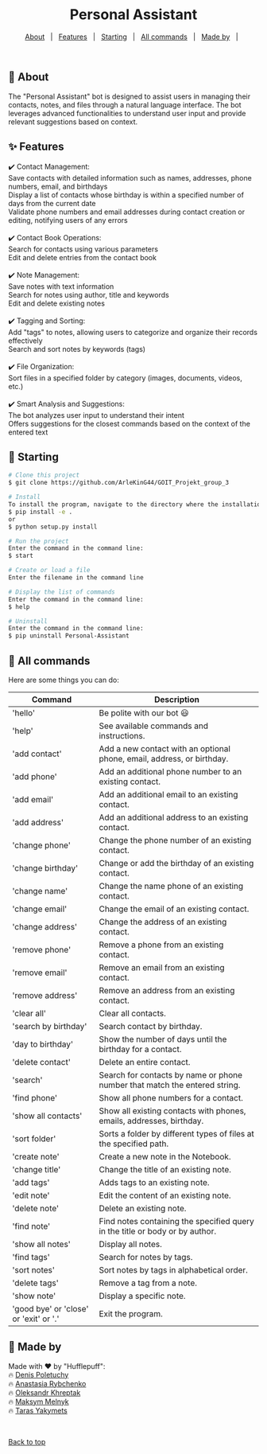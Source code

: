 <h1 align="center">Personal Assistant</h1>

<p align="center">
  <a href="#dart-about">About</a> &#xa0; | &#xa0; 
  <a href="#sparkles-features">Features</a> &#xa0; | &#xa0;
  <a href="#checkered_flag-starting">Starting</a> &#xa0; | &#xa0;
  <a href="#memo-all-commands">All commands</a> &#xa0; | &#xa0;
  <a href="#memo-made-by">Made by</a> &#xa0; | &#xa0;
  

</p>

<br>

## :dart: About ##

The "Personal Assistant" bot is designed to assist users in managing their contacts, notes, and files through a natural language interface. The bot leverages advanced functionalities to understand user input and provide relevant suggestions based on context.

## :sparkles: Features


:heavy_check_mark: Contact Management:\
Save contacts with detailed information such as names, addresses, phone numbers, email, and birthdays\
Display a list of contacts whose birthday is within a specified number of days from the current date\
Validate phone numbers and email addresses during contact creation or editing, notifying users of any errors\
\
:heavy_check_mark: Contact Book Operations:\
Search for contacts using various parameters\
Edit and delete entries from the contact book\
\
:heavy_check_mark: Note Management:\
Save notes with text information\
Search for notes using author, title and keywords\
Edit and delete existing notes\
\
:heavy_check_mark: Tagging and Sorting:\
Add "tags" to notes, allowing users to categorize and organize their records effectively\
Search and sort notes by keywords (tags)\
\
:heavy_check_mark: File Organization:\
Sort files in a specified folder by category (images, documents, videos, etc.)\
\
:heavy_check_mark: Smart Analysis and Suggestions:\
The bot analyzes user input to understand their intent\
Offers suggestions for the closest commands based on the context of the entered text

## :checkered_flag: Starting

```bash
# Clone this project
$ git clone https://github.com/ArleKinG44/GOIT_Projekt_group_3

# Install 
To install the program, navigate to the directory where the installation package is located and enter in the command line:
$ pip install -e .
or
$ python setup.py install

# Run the project
Enter the command in the command line:
$ start

# Create or load a file
Enter the filename in the command line 

# Display the list of commands
Enter the command in the command line:
$ help

# Uninstall
Enter the command in the command line:
$ pip uninstall Personal-Assistant
```
## :memo: All commands
Here are some things you can do:

| Command                  | Description                               |
|--------------------------|--------------------------------------------------------|
| 'hello'                  | Be polite with our bot  :smiley:                              |
| 'help'                   | See available commands and instructions.              |
| 'add contact'            | Add a new contact with an optional phone, email, address, or birthday. |
| 'add phone'              | Add an additional phone number to an existing contact. |
| 'add email'              | Add an additional email to an existing contact.        |
| 'add address'            | Add an additional address to an existing contact.      |
| 'change phone'           | Change the phone number of an existing contact.        |
| 'change birthday'        | Change or add the birthday of an existing contact.     |
| 'change name'            | Change the name phone of an existing contact.          |
| 'change email'           | Change the email of an existing contact.               |
| 'change address'         | Change the address of an existing contact.             |
| 'remove phone'           | Remove a phone from an existing contact.               |
| 'remove email'           | Remove an email from an existing contact.              |
| 'remove address'         | Remove an address from an existing contact.            |
| 'clear all'              | Clear all contacts.                                    |
| 'search by birthday'     | Search contact by birthday.                            |
| 'day to birthday'        | Show the number of days until the birthday for a contact. |
| 'delete contact'         | Delete an entire contact.                              |
| 'search'                 | Search for contacts by name or phone number that match the entered string. |
| 'find phone'             | Show all phone numbers for a contact.                 |
| 'show all contacts'      | Show all existing contacts with phones, emails, addresses, birthday. |
| 'sort folder'            | Sorts a folder by different types of files at the specified path. |
| 'create note'            | Create a new note in the Notebook.                     |
| 'change title'           | Change the title of an existing note.                  |
| 'add tags'               | Adds tags to an existing note.                         |
| 'edit note'              | Edit the content of an existing note.                 |
| 'delete note'            | Delete an existing note.                               |
| 'find note'              | Find notes containing the specified query in the title or body or by author. |
| 'show all notes'         | Display all notes.                                    |
| 'find tags'              | Search for notes by tags.                              |
| 'sort notes'             | Sort notes by tags in alphabetical order.             |
| 'delete tags'            | Remove a tag from a note.        
  'show note'              | Display a specific note.
| 'good bye' or 'close' or 'exit' or '.' | Exit the program.                                     |


    
## :memo: Made by

Made with :heart: by "Hufflepuff":\
:fire: [Denis Poletuchy](https://github.com/ArleKinG44)\
:fire: [Anastasia Rybchenko](https://github.com/Lamantini)\
:fire: [Oleksandr Khreptak](https://github.com/alex-nuclearboy)\
:fire: [Maksym Melnyk](https://github.com/Resst94)\
:fire: [Taras Yakymets](https://github.com/aps06)


&#xa0;

<a href="#top">Back to top</a>
